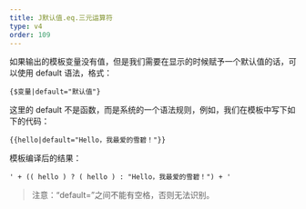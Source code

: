 ```yaml
---
title: J默认值.eq.三元运算符
type: v4
order: 109
---
```


如果输出的模板变量没有值，但是我们需要在显示的时候赋予一个默认值的话，可以使用 default 语法，格式：  
~~~
{$变量|default="默认值"}  
~~~

这里的 default 不是函数，而是系统的一个语法规则，例如，我们在模板中写下如下的代码：
~~~
{{hello|default="Hello，我最爱的雪碧！"}}
~~~

模板编译后的结果：
~~~
' + (( hello ) ? ( hello ) : "Hello，我最爱的雪碧！") + '
~~~

> 注意：“default=”之间不能有空格，否则无法识别。